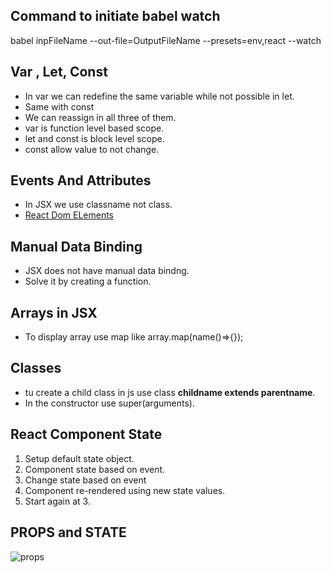 ## Command to initiate babel watch

babel inpFileName --out-file=OutputFileName --presets=env,react --watch

## Var , Let, Const

- In var we can redefine the same variable while not possible in let.
- Same with const
- We can reassign in all three of them.
- var is function level based scope.
- let and const is block level scope.
- const allow value to not change.

## Events And Attributes

- In JSX we use classname not class.
- [React Dom ELements](https://reactjs.org/docs/dom-elements.html)

## Manual Data Binding

- JSX does not have manual data bindng.
- Solve it by creating a function.

## Arrays in JSX

- To display array use map like array.map(name()=>{});

## Classes
- tu create a child class in js use class **childname extends parentname**.
- In the constructor use super(arguments).

## React Component State
1. Setup default state object.
2. Component state based on event.
3. Change state based on event
4. Component re-rendered using new state values.
5. Start again at 3.

## PROPS and STATE
![props](https://user-images.githubusercontent.com/42304018/59069529-0aac8200-88d5-11e9-9053-621e6623c9e2.jpeg)
